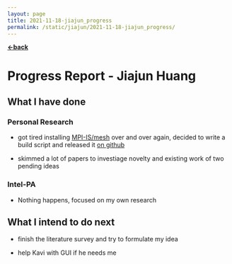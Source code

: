 ```yaml
---
layout: page
title: 2021-11-18-jiajun_progress
permalink: /static/jiajun/2021-11-18-jiajun_progress/
---
```


[**<-back**](/static/jiajun)  

# Progress Report - Jiajun Huang

## What I have done

### Personal Research

* got tired installing [MPI-IS/mesh](https://github.com/MPI-IS/mesh) over and over again, decided to write a build script and released it [on github](https://github.com/johnbanq/psbody-mesh-build-script)

* skimmed a lot of papers to investiage novelty and existing work of two pending ideas

### Intel-PA

* Nothing happens, focused on my own research

## What I intend to do next

* finish the literature survey and try to formulate my idea

* help Kavi with GUI if he needs me
